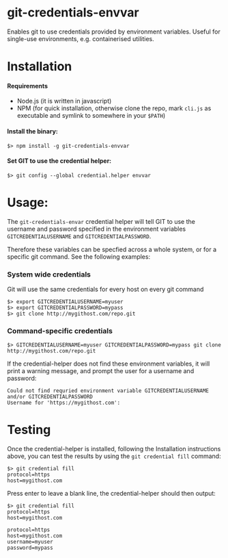 # git-credentials-envvar
Enables git to use credentials provided by environment variables. Useful for single-use environments, e.g. containerised utilities.

# Installation

#### Requirements

 - Node.js (it is written in javascript)
 - NPM (for quick installation, otherwise clone the repo, mark ```cli.js``` as executable and symlink to somewhere in your ```$PATH```)

#### Install the binary:
```$> npm install -g git-credentials-envvar```

#### Set GIT to use the credential helper:
```$> git config --global credential.helper envvar```

# Usage:
The ```git-credentials-envar``` credential helper will tell GIT to use the username and password specified in the environment variables ```GITCREDENTIALUSERNAME``` and ```GITCREDENTIALPASSWORD```.

Therefore these variables can be specfied across a whole system, or for a specific git command. See the following examples:

### System wide credentials
Git will use the same credentials for every host on every git command
```
$> export GITCREDENTIALUSERNAME=myuser
$> export GITCREDENTIALPASSWORD=mypass
$> git clone http://mygithost.com/repo.git
```

### Command-specific credentials

```$> GITCREDENTIALUSERNAME=myuser GITCREDENTIALPASSWORD=mypass git clone http://mygithost.com/repo.git```

If the credential-helper does not find these environment variables, it will print a warning message, and prompt the user for a username and password:
```
Could not find requried environment variable GITCREDENTIALUSERNAME and/or GITCREDENTIALPASSWORD
Username for 'https://mygithost.com': 
```

# Testing
Once the credential-helper is installed, following the Installation instructions above, you can test the results by using the ```git credential fill``` command:
```
$> git credential fill
protocol=https
host=mygithost.com

```
Press enter to leave a blank line, the credential-helper should then output:
```
$> git credential fill
protocol=https
host=mygithost.com

protocol=https
host=mygithost.com
username=myuser
password=mypass
```
